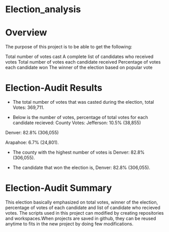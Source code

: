 # Election_analysis
# Overview
The purpose of this project is to be able to get the following: 

Total number of votes cast
A complete list of candidates who received votes
Total number of votes each candidate received
Percentage of votes each candidate won
The winner of the election based on popular vote


# Election-Audit Results
* The total number of votes that was casted during the election,
total Votes: 369,711.

* Below is the number of votes, percentage of total votes for each candidate recieved:
County Votes:
Jefferson: 10.5% (38,855)

Denver: 82.8% (306,055)

Arapahoe: 6.7% (24,801).

* The county with the highest number of votes is
Denver: 82.8% (306,055).

* The candidate that won the election is,
Denver: 82.8% (306,055).

# Election-Audit Summary
This election basically emphasized on total votes, winner of the election, percentage of votes of each candidate and list of candidate who recieved votes.
The scripts used in this project can modified by creating repositories and workspaces.When projects are saved in github, they can be reused anytime to fits in the new project by doing few modifications.
